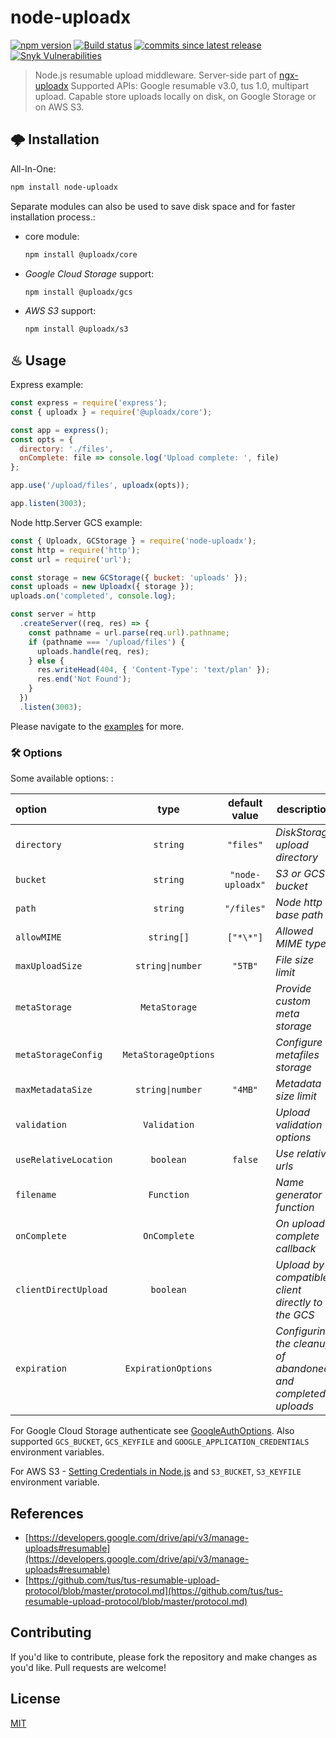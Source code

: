 # node-uploadx

[![npm version][npm-image]][npm-url] [![Build status][gha-image]][gha-url]
[![commits since latest release][comm-image]][comm-url] [![Snyk Vulnerabilities][snyk-image]][snyk-url]

> Node.js resumable upload middleware.
> Server-side part of [ngx-uploadx](https://github.com/kukhariev/ngx-uploadx)
> Supported APIs: Google resumable v3.0, tus 1.0, multipart upload.
> Capable store uploads locally on disk, on Google Storage or on AWS S3.

## 🌩 Installation

All-In-One:

```sh
npm install node-uploadx
```

Separate modules can also be used to save disk space and for faster installation process.:

- core module:

  ```sh
  npm install @uploadx/core
  ```

- _Google Cloud Storage_ support:

  ```sh
  npm install @uploadx/gcs
  ```

- _AWS S3_ support:

  ```sh
  npm install @uploadx/s3
  ```

## ♨ Usage

Express example:

```js
const express = require('express');
const { uploadx } = require('@uploadx/core');

const app = express();
const opts = {
  directory: './files',
  onComplete: file => console.log('Upload complete: ', file)
};

app.use('/upload/files', uploadx(opts));

app.listen(3003);
```

Node http.Server GCS example:

```js
const { Uploadx, GCStorage } = require('node-uploadx');
const http = require('http');
const url = require('url');

const storage = new GCStorage({ bucket: 'uploads' });
const uploads = new Uploadx({ storage });
uploads.on('completed', console.log);

const server = http
  .createServer((req, res) => {
    const pathname = url.parse(req.url).pathname;
    if (pathname === '/upload/files') {
      uploads.handle(req, res);
    } else {
      res.writeHead(404, { 'Content-Type': 'text/plan' });
      res.end('Not Found');
    }
  })
  .listen(3003);
```

Please navigate to the [examples](examples) for more.

### 🛠 Options

Some available options: :

| option                |         type         |  default value   | description                                                  |
| :-------------------- | :------------------: | :--------------: | ------------------------------------------------------------ |
| `directory`           |       `string`       |    `"files"`     | _DiskStorage upload directory_                               |
| `bucket`              |       `string`       | `"node-uploadx"` | _S3 or GCS bucket_                                           |
| `path`                |       `string`       |    `"/files"`    | _Node http base path_                                        |
| `allowMIME`           |      `string[]`      |    `["*\*"]`     | _Allowed MIME types_                                         |
| `maxUploadSize`       |   `string\|number`   |     `"5TB"`      | _File size limit_                                            |
| `metaStorage`         |    `MetaStorage`     |                  | _Provide custom meta storage_                                |
| `metaStorageConfig`   | `MetaStorageOptions` |                  | _Configure metafiles storage_                                |
| `maxMetadataSize`     |   `string\|number`   |     `"4MB"`      | _Metadata size limit_                                        |
| `validation`          |     `Validation`     |                  | _Upload validation options_                                  |
| `useRelativeLocation` |      `boolean`       |     `false`      | _Use relative urls_                                          |
| `filename`            |      `Function`      |                  | _Name generator function_                                    |
| `onComplete`          |     `OnComplete`     |                  | _On upload complete callback_                                |
| `clientDirectUpload`  |      `boolean`       |                  | _Upload by a compatible client directly to the GCS_          |
| `expiration`          | `ExpirationOptions`  |                  | _Configuring the cleanup of abandoned and completed uploads_ |

For Google Cloud Storage authenticate see [GoogleAuthOptions](https://github.com/googleapis/google-auth-library-nodejs/blob/04dae9c271f0099025188489c61fd245d482832b/src/auth/googleauth.ts#L62). Also supported `GCS_BUCKET`, `GCS_KEYFILE` and `GOOGLE_APPLICATION_CREDENTIALS` environment variables.

For AWS S3 - [Setting Credentials in Node.js](https://docs.aws.amazon.com/en_us/sdk-for-javascript/v2/developer-guide/setting-credentials-node.html) and `S3_BUCKET`, `S3_KEYFILE` environment variable.

## References

- [https://developers.google.com/drive/api/v3/manage-uploads#resumable](https://developers.google.com/drive/api/v3/manage-uploads#resumable)
- [https://github.com/tus/tus-resumable-upload-protocol/blob/master/protocol.md](https://github.com/tus/tus-resumable-upload-protocol/blob/master/protocol.md)

## Contributing

If you'd like to contribute, please fork the repository and make changes as you'd like.
Pull requests are welcome!

## License

[MIT](LICENSE)

[npm-image]: https://img.shields.io/npm/v/node-uploadx.svg
[npm-url]: https://www.npmjs.com/package/node-uploadx
[gha-image]: https://github.com/kukhariev/node-uploadx/workflows/CI/badge.svg
[gha-url]: https://github.com/kukhariev/node-uploadx
[comm-image]: https://img.shields.io/github/commits-since/kukhariev/node-uploadx/latest
[comm-url]: https://github.com/kukhariev/node-uploadx/releases/latest
[snyk-image]: https://img.shields.io/snyk/vulnerabilities/npm/node-uploadx
[snyk-url]: https://snyk.io/test/github/kukhariev/node-uploadx?targetFile=package.json
